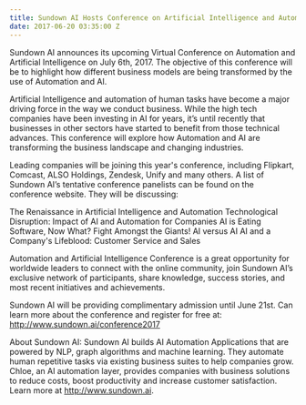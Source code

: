 ```yaml
---
title: Sundown AI Hosts Conference on Artificial Intelligence and Automation
date: 2017-06-20 03:35:00 Z
---
```


Sundown AI announces its upcoming Virtual Conference on Automation and Artificial Intelligence on July 6th, 2017. The objective of this conference will be to highlight how different business models are being transformed by the use of Automation and AI.

Artificial Intelligence and automation of human tasks have become a major driving force in the way we conduct business. While the high tech companies have been investing in AI for years, it’s until recently that businesses in other sectors have started to benefit from those technical advances. This conference will explore how Automation and AI are transforming the business landscape and changing industries.

Leading companies will be joining this year's conference, including Flipkart, Comcast, ALSO Holdings, Zendesk, Unify and many others. A list of Sundown AI’s tentative conference panelists can be found on the conference website. They will be discussing:

The Renaissance in Artificial Intelligence and Automation 
Technological Disruption: Impact of AI and Automation for Companies 
AI is Eating Software, Now What? 
Fight Amongst the Giants! AI versus AI 
AI and a Company's Lifeblood: Customer Service and Sales

Automation and Artificial Intelligence Conference is a great opportunity for worldwide leaders to connect with the online community, join Sundown AI’s exclusive network of participants, share knowledge, success stories, and most recent initiatives and achievements.

Sundown AI will be providing complimentary admission until June 21st. Can learn more about the conference and register for free at: http://www.sundown.ai/conference2017

About Sundown AI: Sundown AI builds AI Automation Applications that are powered by NLP, graph algorithms and machine learning. They automate human repetitive tasks via existing business suites to help companies grow. Chloe, an AI automation layer, provides companies with business solutions to reduce costs, boost productivity and increase customer satisfaction. Learn more at http://www.sundown.ai.